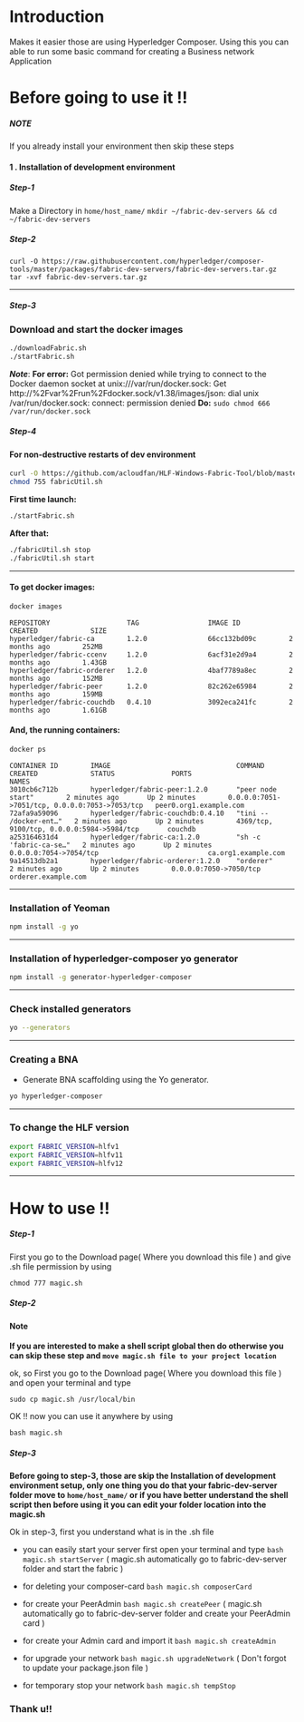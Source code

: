 # Introduction
Makes it easier those are using Hyperledger Composer. Using this you can able to run some basic command for creating a Business network Application 
# Before going to use it !!
##### NOTE
If you already install your environment then skip these steps       
#### 1 . Installation of development environment 
##### Step-1
Make a Directory in ``home/host_name/`` 
``
mkdir ~/fabric-dev-servers && cd ~/fabric-dev-servers
``
##### Step-2
```
curl -O https://raw.githubusercontent.com/hyperledger/composer-tools/master/packages/fabric-dev-servers/fabric-dev-servers.tar.gz
tar -xvf fabric-dev-servers.tar.gz
```
___
##### Step-3
### Download and start the docker images
```sh
./downloadFabric.sh 
./startFabric.sh 
```
***Note***:
**For error:** Got permission denied while trying to connect to the Docker daemon socket at unix:///var/run/docker.sock: Get http://%2Fvar%2Frun%2Fdocker.sock/v1.38/images/json: dial unix /var/run/docker.sock: connect: permission denied
**Do:** ``sudo chmod 666 /var/run/docker.sock``
##### Step-4
#### For non-destructive restarts of dev environment
```sh
curl -O https://github.com/acloudfan/HLF-Windows-Fabric-Tool/blob/master/fabricUtil.sh
chmod 755 fabricUtil.sh
```
**First time launch:**
```sh
./startFabric.sh
```
**After that:**
```sh
./fabricUtil.sh stop
./fabricUtil.sh start
```
___
#### To get docker images:
```sh
docker images
```
```
REPOSITORY                   TAG                 IMAGE ID            CREATED             SIZE
hyperledger/fabric-ca        1.2.0               66cc132bd09c        2 months ago        252MB
hyperledger/fabric-ccenv     1.2.0               6acf31e2d9a4        2 months ago        1.43GB
hyperledger/fabric-orderer   1.2.0               4baf7789a8ec        2 months ago        152MB
hyperledger/fabric-peer      1.2.0               82c262e65984        2 months ago        159MB
hyperledger/fabric-couchdb   0.4.10              3092eca241fc        2 months ago        1.61GB
```
#### And, the running containers:
```sh
docker ps
```
```
CONTAINER ID        IMAGE                               COMMAND                  CREATED             STATUS              PORTS                                            NAMES
3010cb6c712b        hyperledger/fabric-peer:1.2.0       "peer node start"        2 minutes ago       Up 2 minutes        0.0.0.0:7051->7051/tcp, 0.0.0.0:7053->7053/tcp   peer0.org1.example.com
72afa9a59096        hyperledger/fabric-couchdb:0.4.10   "tini -- /docker-ent…"   2 minutes ago       Up 2 minutes        4369/tcp, 9100/tcp, 0.0.0.0:5984->5984/tcp       couchdb
a253164631d4        hyperledger/fabric-ca:1.2.0         "sh -c 'fabric-ca-se…"   2 minutes ago       Up 2 minutes        0.0.0.0:7054->7054/tcp                           ca.org1.example.com
9a14513db2a1        hyperledger/fabric-orderer:1.2.0    "orderer"                2 minutes ago       Up 2 minutes        0.0.0.0:7050->7050/tcp                          orderer.example.com
```
___
### Installation of Yeoman
```sh
npm install -g yo
```
___
### Installation of  hyperledger-composer yo generator
```sh
npm install -g generator-hyperledger-composer
```
___
### Check installed generators
```sh
yo --generators
```
___
### Creating a BNA
- Generate BNA scaffolding using the Yo generator. 
```sh
yo hyperledger-composer
```
___
### To change the HLF version
```sh
export FABRIC_VERSION=hlfv1
export FABRIC_VERSION=hlfv11
export FABRIC_VERSION=hlfv12
```
___
# How to use !!
##### Step-1
First you go to the Download page( Where you download this file ) and give .sh file permission by using 
```
chmod 777 magic.sh
```
##### Step-2
#### Note 
**If you are interested to make a shell script global then do otherwise you can skip these step and ``move magic.sh file to your project location ``** 

ok, so 
First you go to the Download page( Where you download this file ) and
open your terminal and type 
```
sudo cp magic.sh /usr/local/bin
```
OK !! now you can use it anywhere by using 
```
bash magic.sh 
```
##### Step-3
**Before going to step-3, those are skip the Installation of development environment setup, only one thing you do that your fabric-dev-server folder move to ``home/host_name/`` or if you have better understand the shell script then before using it you can edit your folder location into the magic.sh**
 
Ok in step-3, first you understand what is in the .sh file
* you can easily start your server first open your terminal and type ``` bash magic.sh startServer ``` ( magic.sh automatically go to fabric-dev-server folder and start the fabric ) 
* for deleting your composer-card ``bash magic.sh composerCard``  
* for create your PeerAdmin ``bash magic.sh createPeer`` ( magic.sh automatically go to fabric-dev-server folder and create your PeerAdmin card ) 

* for create your Admin card and import it ``bash magic.sh createAdmin``
* for upgrade your network ``bash magic.sh upgradeNetwork`` ( Don't forgot to update your package.json file )
* for temporary stop your network ``bash magic.sh tempStop`` 

### Thank u!!

